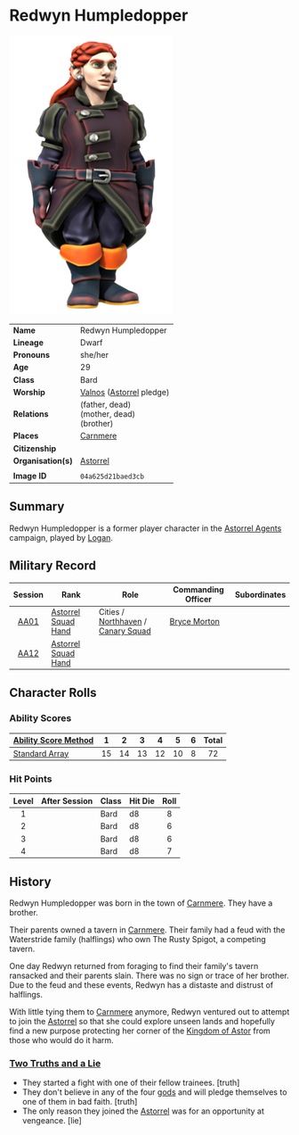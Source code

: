 # Redwyn Humpledopper

<img src="https://raw.githubusercontent.com/jesskelsall/astarus-images/main/characters/portraits/04a625d21baed3cb.png" height="500" />

|||
| --- | --- |
| **Name** | Redwyn Humpledopper | character.4
| **Lineage** | Dwarf |
| **Pronouns** | she/her |
| **Age** | 29 |
| **Class** | Bard |
| **Worship** | [Valnos](../gods/deities/valnos.md) ([Astorrel](../organisations/government/astorrel/astorrel.md) pledge) |
| **Relations** | (father, dead)<br>(mother, dead)<br>(brother) |
| **Places** | [Carnmere](../places/settlements/towns/carnmere.md) |
| **Citizenship** | |
| **Organisation(s)** | [Astorrel](../organisations/government/astorrel/astorrel.md) |
|||
| **Image ID** | `04a625d21baed3cb` |

## Summary

Redwyn Humpledopper is a former player character in the [Astorrel Agents](../campaigns/C2-astorrel-agents.md) campaign, played by [Logan](../players/logan.md).

## Military Record

| Session | Rank | Role | Commanding Officer | Subordinates |
|:---:| --- | --- | --- | --- |
| [AA01](../sessions/AA01.md) | [Astorrel Squad Hand](../organisations/government/astorrel/ranks/astorrel-squad-hand.md) | Cities / [Northhaven](../places/settlements/cities/northhaven.md) / [Canary Squad](../organisations/government/astorrel/squads/canary-squad.md) | [Bryce Morton](bryce-morton.md) ||
| [AA12](../sessions/AA12.md) | [Astorrel Squad Hand](../organisations/government/astorrel/ranks/astorrel-squad-hand.md) ||||

## Character Rolls

### Ability Scores

| [Ability Score Method](../mechanics/ability-score-method/ability-score-method.md) | 1 | 2 | 3 | 4 | 5 | 6 | Total |
| --- |:---:|:---:|:---:|:---:|:---:|:---:|:---:|
| [Standard Array](../mechanics/ability-score-method/standard-array.md) | 15 | 14 | 13 | 12 | 10 | 8 | 72 |

### Hit Points

| Level | After Session | Class | Hit Die | Roll |
|:---:|:---:| --- | --- |:---:|
| 1 || Bard | d8 | 8 |
| 2 || Bard | d8 | 6 |
| 3 || Bard | d8 | 6 |
| 4 || Bard | d8 | 7 |

## History

Redwyn Humpledopper was born in the town of [Carnmere](../places/settlements/towns/carnmere.md). They have a brother.

Their parents owned a tavern in [Carnmere](../places/settlements/towns/carnmere.md). Their family had a feud with the Waterstride family (halflings) who own The Rusty Spigot, a competing tavern.

One day Redwyn returned from foraging to find their family's tavern ransacked and their parents slain. There was no sign or trace of her brother. Due to the feud and these events, Redwyn has a distaste and distrust of halflings.

With little tying them to [Carnmere](../places/settlements/towns/carnmere.md) anymore, Redwyn ventured out to attempt to join the [Astorrel](../organisations/government/astorrel/astorrel.md) so that she could explore unseen lands and hopefully find a new purpose protecting her corner of the [Kingdom of Astor](../civilisations/kingdom-of-astor/kingdom-of-astor.md) from those who would do it harm.

### [Two Truths and a Lie](../mechanics/roleplay/two-truths-and-a-lie.md)

- They started a fight with one of their fellow trainees. [truth]
- They don't believe in any of the four [gods](../gods/gods.md) and will pledge themselves to one of them in bad faith. [truth]
- The only reason they joined the [Astorrel](../organisations/government/astorrel/astorrel.md) was for an opportunity at vengeance. [lie]
